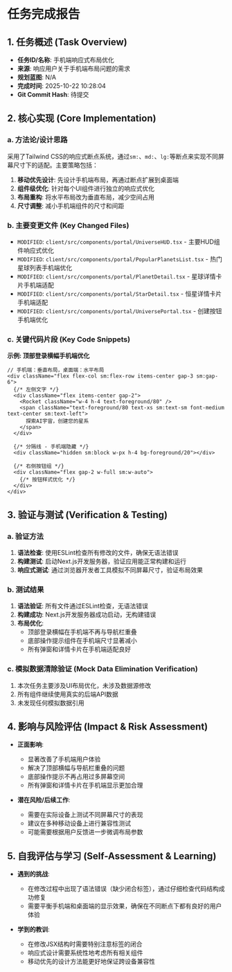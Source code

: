 # 任务完成报告

## 1. 任务概述 (Task Overview)

*   **任务ID/名称**: 手机端响应式布局优化
*   **来源**: 响应用户关于手机端布局问题的需求
*   **规划蓝图**: N/A
*   **完成时间**: 2025-10-22 10:28:04
*   **Git Commit Hash**: 待提交

## 2. 核心实现 (Core Implementation)

### a. 方法论/设计思路
采用了Tailwind CSS的响应式断点系统，通过`sm:`、`md:`、`lg:`等断点来实现不同屏幕尺寸下的适配。主要策略包括：
1. **移动优先设计**: 先设计手机端布局，再通过断点扩展到桌面端
2. **组件级优化**: 针对每个UI组件进行独立的响应式优化
3. **布局重构**: 将水平布局改为垂直布局，减少空间占用
4. **尺寸调整**: 减小手机端组件的尺寸和间距

### b. 主要变更文件 (Key Changed Files)
*   `MODIFIED`: `client/src/components/portal/UniverseHUD.tsx` - 主要HUD组件响应式优化
*   `MODIFIED`: `client/src/components/portal/PopularPlanetsList.tsx` - 热门星球列表手机端优化
*   `MODIFIED`: `client/src/components/portal/PlanetDetail.tsx` - 星球详情卡片手机端适配
*   `MODIFIED`: `client/src/components/portal/StarDetail.tsx` - 恒星详情卡片手机端适配
*   `MODIFIED`: `client/src/components/portal/UniversePortal.tsx` - 创建按钮手机端优化

### c. 关键代码片段 (Key Code Snippets)

**示例: 顶部登录横幅手机端优化**
```tsx
// 手机端：垂直布局，桌面端：水平布局
<div className="flex flex-col sm:flex-row items-center gap-3 sm:gap-6">
  {/* 左侧文字 */}
  <div className="flex items-center gap-2">
    <Rocket className="w-4 h-4 text-foreground/80" />
    <span className="text-foreground/80 text-xs sm:text-sm font-medium text-center sm:text-left">
      探索AI宇宙，创建您的星系
    </span>
  </div>
  
  {/* 分隔线 - 手机端隐藏 */}
  <div className="hidden sm:block w-px h-4 bg-foreground/20"></div>
  
  {/* 右侧按钮组 */}
  <div className="flex gap-2 w-full sm:w-auto">
    {/* 按钮样式优化 */}
  </div>
</div>
```

## 3. 验证与测试 (Verification & Testing)

### a. 验证方法
1. **语法检查**: 使用ESLint检查所有修改的文件，确保无语法错误
2. **构建测试**: 启动Next.js开发服务器，验证应用能正常构建和运行
3. **响应式测试**: 通过浏览器开发者工具模拟不同屏幕尺寸，验证布局效果

### b. 测试结果
1. **语法验证**: 所有文件通过ESLint检查，无语法错误
2. **构建成功**: Next.js开发服务器成功启动，无构建错误
3. **布局优化**: 
   - 顶部登录横幅在手机端不再与导航栏重叠
   - 底部操作提示组件在手机端尺寸显著减小
   - 所有弹窗和详情卡片在手机端适配良好

### c. 模拟数据清除验证 (Mock Data Elimination Verification)
1. 本次任务主要涉及UI布局优化，未涉及数据源修改
2. 所有组件继续使用真实的后端API数据
3. 未发现任何模拟数据引用

## 4. 影响与风险评估 (Impact & Risk Assessment)

*   **正面影响**: 
    - 显著改善了手机端用户体验
    - 解决了顶部横幅与导航栏重叠的问题
    - 底部操作提示不再占用过多屏幕空间
    - 所有弹窗和详情卡片在手机端显示更加合理

*   **潜在风险/后续工作**: 
    - 需要在实际设备上测试不同屏幕尺寸的表现
    - 建议在多种移动设备上进行兼容性测试
    - 可能需要根据用户反馈进一步微调布局参数

## 5. 自我评估与学习 (Self-Assessment & Learning)

*   **遇到的挑战**: 
    - 在修改过程中出现了语法错误（缺少闭合标签），通过仔细检查代码结构成功修复
    - 需要平衡手机端和桌面端的显示效果，确保在不同断点下都有良好的用户体验

*   **学到的教训**: 
    - 在修改JSX结构时需要特别注意标签的闭合
    - 响应式设计需要系统性地考虑所有相关组件
    - 移动优先的设计方法能更好地保证跨设备兼容性
